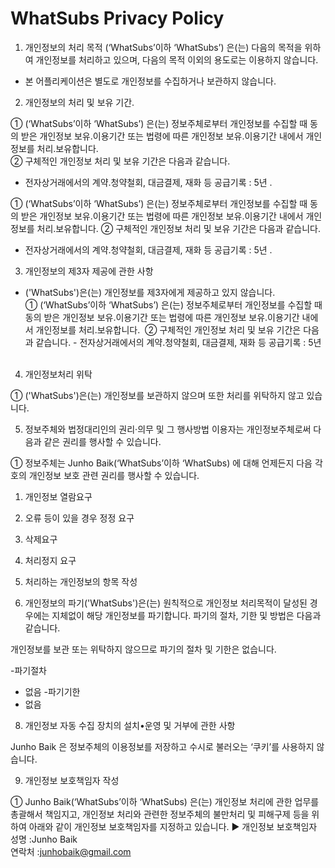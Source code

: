 # WhatSubs Privacy Policy

1. 개인정보의 처리 목적 (‘WhatSubs’이하 ‘WhatSubs’) 은(는) 다음의 목적을 위하여 개인정보를 처리하고 있으며, 다음의 목적 이외의 용도로는 이용하지 않습니다. 

- 본 어플리케이션은 별도로 개인정보를 수집하거나 보관하지 않습니다.

2. 개인정보의 처리 및 보유 기간. 

① (‘WhatSubs’이하 ‘WhatSubs’) 은(는) 정보주체로부터 개인정보를 수집할 때 동의 받은 개인정보 보유․이용기간 또는 법령에 따른 개인정보 보유․이용기간 내에서 개인정보를 처리․보유합니다.  
② 구체적인 개인정보 처리 및 보유 기간은 다음과 같습니다.  
- 전자상거래에서의 계약․청약철회, 대금결제, 재화 등 공급기록 : 5년 . 

① (‘WhatSubs’이하 ‘WhatSubs’) 은(는) 정보주체로부터 개인정보를 수집할 때 동의 받은 개인정보 보유․이용기간 또는 법령에 따른 개인정보 보유․이용기간 내에서 개인정보를 처리․보유합니다.
② 구체적인 개인정보 처리 및 보유 기간은 다음과 같습니다.  
- 전자상거래에서의 계약․청약철회, 대금결제, 재화 등 공급기록 : 5년 . 

3. 개인정보의 제3자 제공에 관한 사항

- ('WhatSubs')은(는) 개인정보를 제3자에게 제공하고 있지 않습니다.  
① (‘WhatSubs’이하 ‘WhatSubs’) 은(는) 정보주체로부터 개인정보를 수집할 때 동의 받은 개인정보 보유․이용기간 또는 법령에 따른 개인정보 보유․이용기간 내에서 개인정보를 처리․보유합니다.  ② 구체적인 개인정보 처리 및 보유 기간은 다음과 같습니다. - 전자상거래에서의 계약․청약철회, 대금결제, 재화 등 공급기록 : 5년  


4. 개인정보처리 위탁  

① ('WhatSubs')은(는) 개인정보를 보관하지 않으며 또한 처리를 위탁하지 않고 있습니다.


5. 정보주체와 법정대리인의 권리·의무 및 그 행사방법 이용자는 개인정보주체로써 다음과 같은 권리를 행사할 수 있습니다.

① 정보주체는 Junho Baik(‘WhatSubs’이하 ‘WhatSubs) 에 대해 언제든지 다음 각 호의 개인정보 보호 관련 권리를 행사할 수 있습니다.
1. 개인정보 열람요구
2. 오류 등이 있을 경우 정정 요구
3. 삭제요구
4. 처리정지 요구

6. 처리하는 개인정보의 항목 작성

7. 개인정보의 파기('WhatSubs')은(는) 원칙적으로 개인정보 처리목적이 달성된 경우에는 지체없이 해당 개인정보를 파기합니다. 파기의 절차, 기한 및 방법은 다음과 같습니다.

개인정보를 보관 또는 위탁하지 않으므로 파기의 절차 및 기한은 없습니다.

-파기절차
  - 없음
-파기기한
  - 없음


8. 개인정보 자동 수집 장치의 설치•운영 및 거부에 관한 사항

Junho Baik 은 정보주체의 이용정보를 저장하고 수시로 불러오는 ‘쿠키’를 사용하지 않습니다.

9. 개인정보 보호책임자 작성

① Junho Baik(‘WhatSubs’이하 ‘WhatSubs) 은(는) 개인정보 처리에 관한 업무를 총괄해서 책임지고, 개인정보 처리와 관련한 정보주체의 불만처리 및 피해구제 등을 위하여 아래와 같이 개인정보 보호책임자를 지정하고 있습니다.
▶ 개인정보 보호책임자  
성명 :Junho Baik  
연락처 :junhobaik@gmail.com

